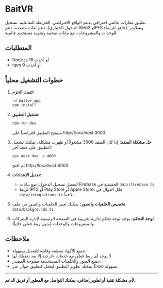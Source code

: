 # BaitVR

تطبيق عقارات عالمي احترافي يدعم الواقع الافتراضي، الخريطة التفاعلية، تسجيل الدخول (اختياري)، دعم لغات متعددة، دعم Web3 وIPFS (جاهز للربط)، وسلايدر للوحدات والمشروعات، مع بيانات ضخمة وتجربة مستخدم عالمية.

## المتطلبات
- Node.js 18 أو أحدث
- npm 9 أو أحدث

## خطوات التشغيل محلياً
1. **تثبيت الحزم:**
   ```bash
   cd baitvr-app
   npm install
   ```
2. **تشغيل التطبيق:**
   ```bash
   npm run dev
   ```
   سيفتح التطبيق افتراضياً على http://localhost:3000

3. **حل مشكلة المنفذ:**
   إذا كان المنفذ 3000 مشغولاً أو ظهرت مشكلة، يمكنك تشغيل التطبيق على منفذ آخر:
   ```bash
   npx next dev -p 4000
   ```
   ثم افتح http://localhost:4000

4. **تعديل الإعدادات:**
   - لتفعيل تسجيل الدخول: ضع بيانات Firebase الحقيقية في `data/firebase.ts`.
   - لربط IPFS أو Play Store أو Apple Store: فعّل الدوال في `data/integrations.ts` لاحقاً.

5. **تخصيص الخلفيات والصور:**
   يمكنك تغيير الخلفيات والصور من ملف `data/backgrounds.ts`.

6. **لوحة التحكم:**
   يوجد لوحة تحكم إدارية تجريبية في الصفحة الرئيسية لإدارة الشركات والمشروعات والوحدات (بدون ربط فعلي حالياً).

## ملاحظات
- جميع الأكواد منظمة وقابلة للتعديل بسهولة.
- لا يوجد أي ربط فعلي مع خدمات خارجية إلا بعد تفعيلك لها.
- جميع الصور والخلفيات المستخدمة مفتوحة المصدر.
- يمكنك تطوير التطبيق ليعمل كتطبيق جوال عبر Expo بسهولة.

---

**لأي مشكلة تقنية أو تطوير إضافي، يمكنك التواصل مع المطور أو فريق الدعم.**
